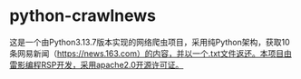 # python-crawlnews
这是一个由Python3.13.7版本实现的网络爬虫项目，采用纯Python架构，获取10条网易新闻（https://news.163.com）的内容，并以一个.txt文件返还。本项目由雷影编程RSP开发，采用apache2.0开源许可证。
